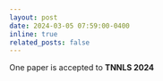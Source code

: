 ```yaml
---
layout: post
date: 2024-03-05 07:59:00-0400
inline: true
related_posts: false
---
```


One paper is accepted to **TNNLS 2024**